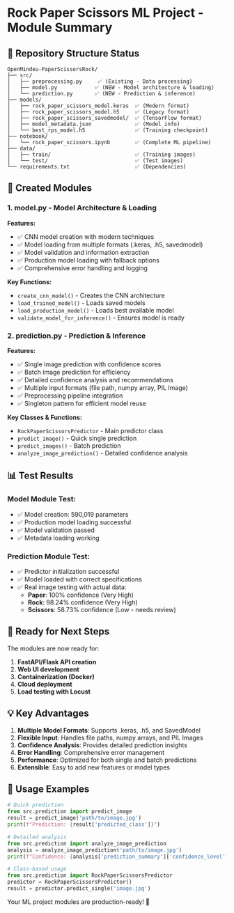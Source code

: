 # Rock Paper Scissors ML Project - Module Summary

## 📁 Repository Structure Status

```
OpenMindeu-PaperScissorsRock/
├── src/
│   ├── preprocessing.py     ✅ (Existing - Data processing)
│   ├── model.py            ✅ (NEW - Model architecture & loading)
│   └── prediction.py       ✅ (NEW - Prediction & inference)
├── models/
│   ├── rock_paper_scissors_model.keras  ✅ (Modern format)
│   ├── rock_paper_scissors_model.h5     ✅ (Legacy format)
│   ├── rock_paper_scissors_savedmodel/  ✅ (TensorFlow format)
│   ├── model_metadata.json              ✅ (Model info)
│   └── best_rps_model.h5                ✅ (Training checkpoint)
├── notebook/
│   └── rock_paper_scissors.ipynb        ✅ (Complete ML pipeline)
├── data/
│   ├── train/                           ✅ (Training images)
│   └── test/                            ✅ (Test images)
└── requirements.txt                     ✅ (Dependencies)
```

## 🔧 **Created Modules**

### 1. **model.py** - Model Architecture & Loading
**Features:**
- ✅ CNN model creation with modern techniques
- ✅ Model loading from multiple formats (.keras, .h5, savedmodel)
- ✅ Model validation and information extraction
- ✅ Production model loading with fallback options
- ✅ Comprehensive error handling and logging

**Key Functions:**
- `create_cnn_model()` - Creates the CNN architecture
- `load_trained_model()` - Loads saved models
- `load_production_model()` - Loads best available model
- `validate_model_for_inference()` - Ensures model is ready

### 2. **prediction.py** - Prediction & Inference
**Features:**
- ✅ Single image prediction with confidence scores
- ✅ Batch image prediction for efficiency
- ✅ Detailed confidence analysis and recommendations
- ✅ Multiple input formats (file path, numpy array, PIL Image)
- ✅ Preprocessing pipeline integration
- ✅ Singleton pattern for efficient model reuse

**Key Classes & Functions:**
- `RockPaperScissorsPredictor` - Main predictor class
- `predict_image()` - Quick single prediction
- `predict_images()` - Batch prediction
- `analyze_image_prediction()` - Detailed confidence analysis

## 📊 **Test Results**

### Model Module Test:
- ✅ Model creation: 590,019 parameters
- ✅ Production model loading successful
- ✅ Model validation passed
- ✅ Metadata loading working

### Prediction Module Test:
- ✅ Predictor initialization successful
- ✅ Model loaded with correct specifications
- ✅ Real image testing with actual data:
  - **Paper**: 100% confidence (Very High)
  - **Rock**: 98.24% confidence (Very High)
  - **Scissors**: 58.73% confidence (Low - needs review)

## 🚀 **Ready for Next Steps**

The modules are now ready for:
1. **FastAPI/Flask API creation**
2. **Web UI development**
3. **Containerization (Docker)**
4. **Cloud deployment**
5. **Load testing with Locust**

## 💡 **Key Advantages**

1. **Multiple Model Formats**: Supports .keras, .h5, and SavedModel
2. **Flexible Input**: Handles file paths, numpy arrays, and PIL Images
3. **Confidence Analysis**: Provides detailed prediction insights
4. **Error Handling**: Comprehensive error management
5. **Performance**: Optimized for both single and batch predictions
6. **Extensible**: Easy to add new features or model types

## 🎯 **Usage Examples**

```python
# Quick prediction
from src.prediction import predict_image
result = predict_image('path/to/image.jpg')
print(f"Prediction: {result['predicted_class']}")

# Detailed analysis
from src.prediction import analyze_image_prediction
analysis = analyze_image_prediction('path/to/image.jpg')
print(f"Confidence: {analysis['prediction_summary']['confidence_level']}")

# Class-based usage
from src.prediction import RockPaperScissorsPredictor
predictor = RockPaperScissorsPredictor()
result = predictor.predict_single('image.jpg')
```

Your ML project modules are production-ready! 🎉

